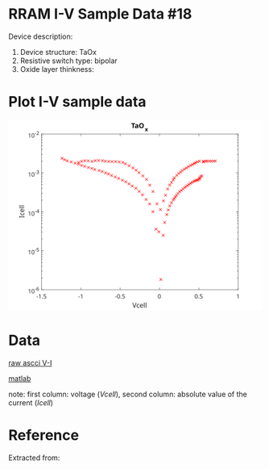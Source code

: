# RRAM I-V Sample Data #18

Device description:
1. Device structure: TaOx
2. Resistive switch type: bipolar
3. Oxide layer thinkness:


# Plot I-V sample data

![i-v](i-v-2-14.svg)


# Data

[raw ascci V-I ](i-v-2-14.csv)

[matlab](i-v-2-14.mat)

note: first column: voltage (*Vcell*), second column: absolute value of the current (*Icell*)

# Reference

Extracted from:

